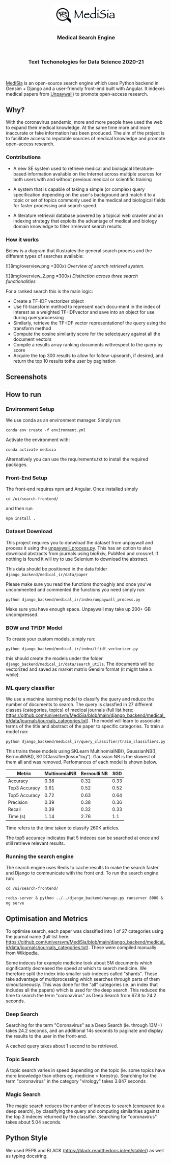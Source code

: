 <div align="center">
  <img src="img/logo.png"><br>
  <h3>Medical Search Engine</h3><br>
  <h3>Text Techonologies for Data Science 2020-21</h3><br>
</div>

[MediSia](https://github.com/universvm/MediSia) is an open-source search 
engine which uses Python backend in Gensim + Django and a user-friendly 
front-end built with Angular. It indexes medical papers from [Unpaywall](https://github.com/universvm/MediSia)) to 
promote open-access research.

## Why?

With the coronavirus pandemic, more and more people have used the web to 
expand their medical knowledge. At the same time more and more inaccurate 
or fake information has been produced. The aim of the project is to 
facilitate access to reputable sources of medical knowledge and promote 
open-access research. 

### Contributions

- A new SE system used to retrieve medical and biological literature-based information available on the Internet across multiple sources for both users with and without previous medical or scientific training
    
- A system that is capable of taking a simple (or complex) query specification depending on the user's background and match it to a topic or set of topics commonly used in the medical and biological fields for faster processing and search speed.
    
- A literature retrieval database powered by a topical web crawler and an indexing strategy that exploits the advantage of medical and biology domain knowledge to filter irrelevant search results.

### How it works

Below is a diagram that illustrates the general search process and the different types of searches available:

![](img/overview.png =300x)
*Overview of search retrieval system.*

![](img/overview_2.png =300x)
*Distinction across three search functionalities*

For a ranked search this is the main logic:

- Create a TF-IDF vectorizer object
- Use fit-transform method to represent each docu-ment in the index of interest as a weighted TF-IDFvector and save into an object for use during queryprocessing
- Similarly, retrieve the TF-IDF vector representationof the query using the transform method
- Compute the cosine similarity score for the selectquery against all the document vectors
- Compile a results array ranking documents withrespect to the query by score
- Acquire the top 300 results to allow for follow-upsearch, if desired, and return the top 10 results tothe user by pagination 

## Screenshots

## How to run

### Environment Setup

We use conda as an environment manager. Simply run:

```shell
conda env create -f environment.yml
```

Activate the environment with:

```shell
conda activate medisia
```

Alternatively you can use the requirements.txt to install the required packages.

### Front-End Setup

The front-end requires npm and Angular. Once installed simply 

```shell
cd /ui/search-frontend/
```

and then run

```shell
npm install .
```

### Dataset Download

This project requires you to donwload the dataset from unpaywall and 
process it using the [unpaywall_process.py](https://github.com/universvm/MediSia/blob/main/django_backend/medical_ir/index/unpaywall_process.py). This has an option to also download abstracts from journals using bioRxiv, PubMed and crossref. If nothing is found it will try to use Selenium to download the abstract. 

This data should be positioned in the data folder `django_backend/medical_ir/data/paper`

Please make sure you read the functions thoroughly and once you've uncommented and commented the functions you need simply run:

```shell
python django_backend/medical_ir/index/unpaywall_process.py 
```

Make sure you have enough space. Unpaywall may take up 200+ GB uncompressed.

### BOW and TFIDF Model

To create your custom models, simply run:

```shell
python django_backend/medical_ir/index/tfidf_vectorizer.py
```

this should create the models under the folder `django_backend/medical_ir/data/search_utils`. The documents will be vectorized and saved as market matrix Gensim format (it might take a while).

### ML query classifier

We use a machine learning model to classify the query and reduce the number of documents to search. The query is classfied in 27 different classes (categories, topics) of medical journals (full list here: https://github.com/universvm/MediSia/blob/main/django_backend/medical_ir/data/journals/journals_categories.txt). The model will learn to associate terms of the title and abstract of the paper to specific categories. To train a model run:

```shell
python django_backend/medical_ir/query_classifier/train_classifiers.py
```

This trains these models using SKLearn MultinomialNB(), GaussianNB(),  BernoulliNB(), SGDClassifier(loss="log"). Gaussian NB is the slowest of them all and was removed. Perfomances of each model is shown below.

|Metric       |MultinomialNB|Bernoulli NB|SGD |
|-------------|-------------|------------|----|
|Accuracy     |0.38         |0.32        |0.33|
|Top3 Accuracy|0.61         |0.52        |0.52|
|Top5 Accuracy|0.72         |0.63        |0.64|
|Precision    |0.39         |0.38        |0.36|
|Recall       |0.39         |0.32        |0.33|
|Time (s)     |1.14         |2.76        |1.1 |

Time refers to the time taken to classify 260K articles.

The top5 accuracy indicates that 5 indeces can be searched at once and still retrieve relevant results.

### Running the search engine

The search engine uses Redis to cache results to make the search faster and Django to communicate with the front end. To run the search engine run:

```shell
cd /ui/search-frontend/
```

```shell
redis-server & python ../../django_backend/manage.py runserver 8000 & ng serve
```

## Optimisation and Metrics

To optimise search, each paper was classified into 1 of 27 categories using the journal name (full list here: https://github.com/universvm/MediSia/blob/main/django_backend/medical_ir/data/journals/journals_categories.txt). These were compiled manually from Wikipedia. 

Some indeces for example medicine took about 5M documents which significantly decreased the speed at which to search medicine. We therefore split the index into smaller sub-indeces called "shards". These take advantage of multiprocessing which searches through parts of them simoultaneously. This was done for the "all" categories (ie. an index that includes all the papers) which is used for the deep search. This reduced the time to search the term "coronavirus" as Deep Search from 67.8 to 24.2 seconds.

### Deep Search 

Searching for the term "Coronavirus" as a Deep Search (ie. through 13M+) takes 24.2 seconds, and an additional 14s seconds to paginate and display the results to the user in the front-end.

A cached query takes about 1 second to be retrieved.

### Topic Search

A topic search varies in speed depending on the topic (ie. some topics have more knowledge than others eg. medicine > forestry). Searching for the term "coronavirus" in the category "virology" takes 3.847 seconds

### Magic Search

The magic search reduces the number of indeces to search (compared to a deep search), by classifying the query and computing similarities against the top 3 indeces returned by the classifier. Searching for "coronavirus" takes about 5.04 seconds. 

## Python Style

We used PEP8 and BLACK (https://black.readthedocs.io/en/stable/) as well as 
typing docstring. 

